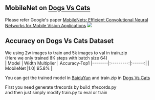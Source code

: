 ##  MobileNet on [Dogs Vs Cats](https://www.kaggle.com/c/dogs-vs-cats)
Please refer Google's paper [MobileNets: Efficient Convolutional Neural Networks for Mobile Vision Applications](https://arxiv.org/abs/1704.04861)
![](https://github.com/lhwcv/tf_classification/blob/master/MobileNet/imgs/base_module.png)


## Accuracy on Dogs Vs Cats Dataset
We using 2w images to train and 5k images to val in train.zip</br>
(Here we only trained 8K steps with batch size 64)</br>
| Model | Width Multiplier | Accuracy-Top1
|--------|:---------:|:------:|
| MobileNet |1.0| 95.8% |

You  can get the trained model in [BaiduYun](https://pan.baidu.com/s/1dEGFXtf) 
and  train.zip in [Dogs Vs Cats](https://www.kaggle.com/c/dogs-vs-cats)

First you need generate tfrecords by build_tfrecords.py</br>
and then just simply modify train.py to eval or train</br>  
